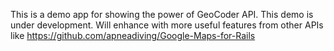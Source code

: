 This is a demo app for showing the power of GeoCoder API.
This demo is under development. Will enhance with more useful features from other APIs like https://github.com/apneadiving/Google-Maps-for-Rails
